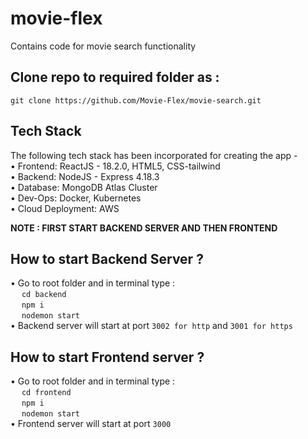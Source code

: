 # movie-flex
Contains code for movie search functionality
## Clone repo to required folder as :
`git clone https://github.com/Movie-Flex/movie-search.git`
## Tech Stack
The following tech stack has been incorporated for creating the app - <br>
• Frontend: ReactJS - 18.2.0, HTML5, CSS-tailwind <br>
• Backend: NodeJS - Express 4.18.3 <br>
• Database: MongoDB Atlas Cluster <br>
• Dev-Ops: Docker, Kubernetes <br>
• Cloud Deployment: AWS <br>

<b>NOTE : FIRST START BACKEND SERVER AND THEN FRONTEND </b> 

## How to start Backend Server ?
• Go to root folder and in terminal type : <br>
  &emsp; `cd backend` <br>
  &emsp; `npm i` <br>
  &emsp; `nodemon start` <br>
• Backend server will start at port `3002 for http` and `3001 for https`


## How to start Frontend server ?
• Go to root folder and in terminal type : <br>
  &emsp; `cd frontend` <br>
  &emsp; `npm i` <br>
  &emsp; `nodemon start` <br>
• Frontend server will start at port `3000`
